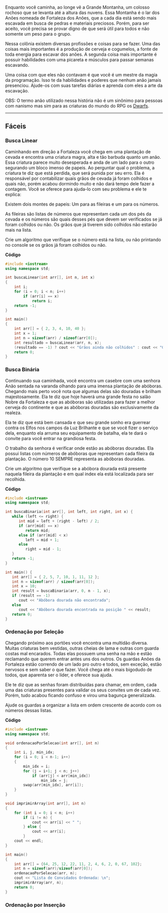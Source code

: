 Enquanto você caminha, ao longe vê a Grande Montanha, um colosso rochoso que se levanta até a altura das nuvens. Essa Montanha é o lar dos Anões nomeada de Fortaleza dos Anões, que a cada dia está sendo mais escavada em busca de pedras e materiais preciosos. Porém, para ser aceito, você precisa se provar digno de que será útil para todos e não somente um peso para o grupo.

Nessa colônia existem diversas profissões e coisas para se fazer. Uma das coisas mais importantes é a produção de cerveja e cogumelos, a fonte de toda energia para escavar dos anões. A segunda coisa mais importante é possuir habilidades com uma picareta e músculos para passar semanas escavando.

Uma coisa com que eles não contavam é que você é um mestre da magia da programação. Isso te da habilidades e poderes que nenhum anão jamais presenciou. Ajude-os com suas tarefas diárias e aprenda com eles a arte da escavação. 

OBS: O termo anão utilizado nessa história não é um sinônimo para pessoas com nanismo mas sim para as criaturas do mundo do RPG os [Dwarfs](https://pt.wikipedia.org/wiki/An%C3%A3o_(RPG)). 

---

## Fáceis

### Busca Linear

Caminhando em direção a Fortaleza você chega em uma plantação de cevada e encontra uma criatura magra, alta e tão barbuda quanto um anão. Essa criatura parece muito desesperada e anda de um lado para o outro segurando um bloco imenso de papeis. Ao perguntar qual o problema, a criatura te diz que está perdida, que será punida por seu erro. Ela é responsável por contabilizar quais grãos de cevada já foram colhidos e quais não, porém acabou dormindo muito e não dará tempo dele fazer a contagem. Você se oferece para ajuda-lo com seu problema e ele te explica:

Existem dois montes de papeis: Um para as fileiras e um para os números.

As fileiras são listas de números que representam cada um dos pés da cevada e os números são quais desses pés que devem ser verificados se já foram colhidos ou não. Os grãos que já tiverem sido colhidos não estarão mais na lista.

Crie um algoritmo que verifique se o número está na lista, ou não printando no console se os grãos já foram colhidos ou não.

**Código**

```cpp
#include <iostream>
using namespace std;

int buscaLinear(int arr[], int n, int x)
{
    int i;
    for (i = 0; i < n; i++)
        if (arr[i] == x)
            return i;
    return -1;
}

int main()
{
    int arr[] = { 2, 3, 4, 10, 40 };
    int x = 1;
    int n = sizeof(arr) / sizeof(arr[0]);
    int resultado = buscaLinear(arr, n, x);
    (resultado == -1) ? cout << "Grãos ainda não colhidos" : cout << "Grãos já colhidos" << resultado;
    return 0;
}
```

### Busca Binária

Continuando sua caminhada, você encontra um casebre com uma senhora Anão sentada na varanda olhando para uma imensa plantação de abóboras. Chegando mais perto você nota que algumas delas são douradas e brilham majestosamente. Ela te diz que hoje haverá uma grande festa no salão Nobre da Fortaleza e que as abóboras são utilizadas para fazer a melhor cerveja do continente e que as abóboras douradas são exclusivamente da realeza.

Ela te diz que está bem cansada e que seu grande sonho era guerrear contra os Elfos nos campos da Luz Brilhante e que se você fizer o serviço dela, enquanto ela arruma seu equipamento de batalha, ela te dará o convite para você entrar na grandiosa festa.

O trabalho da senhora é verificar onde estão as abóboras douradas. Ela possui listas com números de abóboras que representam cada fileira da plantação. O número 10 SEMPRE representa as abóboras douradas.

Crie um algoritmo que verifique se a abóbora dourada está presente naquela fileira da plantação e em qual index ela está localizada para ser recolhida.

**Código**

```cpp
#include <iostream>
using namespace std;

int buscaBinaria(int arr[], int left, int right, int x) {
   while (left <= right) {
      int mid = left + (right - left) / 2;
      if (arr[mid] == x)
         return mid;
      else if (arr[mid] < x)
         left = mid + 1;
      else
         right = mid - 1;
   }
   return -1;
}

int main() {
   int arr[] = { 2, 5, 7, 10, 1, 11, 12 };
   int n = sizeof(arr) / sizeof(arr[0]);
   int x = 10;
   int result = buscaBinaria(arr, 0, n - 1, x);
   if (result == -1)
      cout << "Abóbora dourada não encontrada";
   else
      cout << "Abóbora dourada encontrada na posição " << result;
   return 0;
}
```

### Ordenação por Seleção

Chegando próximo aos portões você encontra uma multidão diversa. Muitas criaturas bem vestidas, outras cheias de lama e outras com guarda costas mal encarados. Todas elas possuem uma senha na mão e estão reclamando que querem entrar antes uns dos outros. Os guardas Anões da Fortaleza estão correndo de um lado pro outro e todos, sem exceção, estão nervosos e sem saber o que fazer. Você chega até o mais bigodudo de todos, que aparenta ser o líder, e oferece sua ajuda. 

Ele te diz que as senhas foram distribuídas para chamar, em ordem, cada uma das criaturas presentes para validar os seus convites um de cada vez. Porém, tudo acabou ficando confuso e virou uma bagunça generalizada.

Ajude os guardas a organizar a lista em ordem crescente de acordo com os números dessas listas.

**Código**

```cpp
#include <iostream>
using namespace std;

void ordenacaoPorSelecao(int arr[], int n)
{
    int i, j, min_idx;
    for (i = 0; i < n-1; i++)
    {
        min_idx = i;
        for (j = i+1; j < n; j++)
            if (arr[j] < arr[min_idx])
                min_idx = j;
        swap(arr[min_idx], arr[i]);
    }
}

void imprimirArray(int arr[], int n)
{
    for (int i = 0; i < n; i++)
        if (i != n) {
            cout << arr[i] << " ";
        } else {
            cout << arr[i];
        }
    cout << endl;
}

int main()
{
    int arr[] = {64, 25, 12, 22, 11, 2, 4, 6, 2, 0, 67, 102};
    int n = sizeof(arr)/sizeof(arr[0]);
    ordenacaoPorSelecao(arr, n);
    cout << "Lista de Convidados Ordenada: \n";
    imprimirArray(arr, n);
    return 0;
}
```

### Ordenação por Inserção
